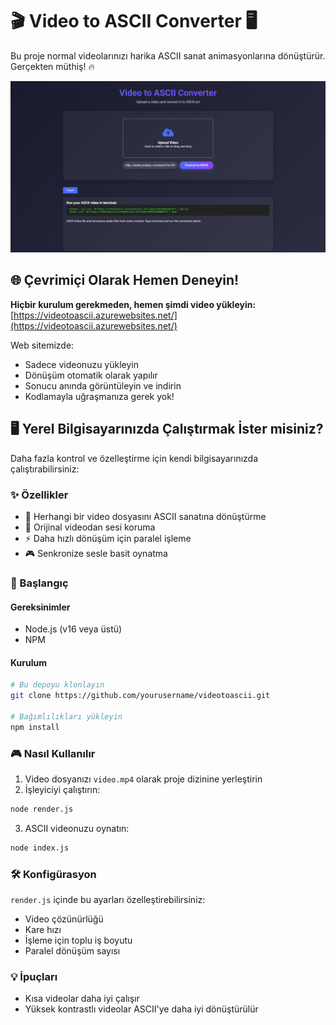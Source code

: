 # 🎬 Video to ASCII Converter 🖥️

Bu proje normal videolarınızı harika ASCII sanat animasyonlarına dönüştürür. Gerçekten müthiş! 🔥

![vidtoascii](https://raw.githubusercontent.com/DeveloperKubilay/videotoascii/refs/heads/main/build/image.png)

## 🌐 Çevrimiçi Olarak Hemen Deneyin!

**Hiçbir kurulum gerekmeden, hemen şimdi video yükleyin:**
[https://videotoascii.azurewebsites.net/](https://videotoascii.azurewebsites.net/)

Web sitemizde:
- Sadece videonuzu yükleyin
- Dönüşüm otomatik olarak yapılır
- Sonucu anında görüntüleyin ve indirin
- Kodlamayla uğraşmanıza gerek yok!

## 🖥️ Yerel Bilgisayarınızda Çalıştırmak İster misiniz?

Daha fazla kontrol ve özelleştirme için kendi bilgisayarınızda çalıştırabilirsiniz:

### ✨ Özellikler

- 💯 Herhangi bir video dosyasını ASCII sanatına dönüştürme
- 🎵 Orijinal videodan sesi koruma
- ⚡ Daha hızlı dönüşüm için paralel işleme
- 🎮 Senkronize sesle basit oynatma

### 🚀 Başlangıç

#### Gereksinimler
- Node.js (v16 veya üstü)
- NPM

#### Kurulum
```bash
# Bu depoyu klonlayın
git clone https://github.com/yourusername/videotoascii.git

# Bağımlılıkları yükleyin
npm install
```

### 🎮 Nasıl Kullanılır

1. Video dosyanızı `video.mp4` olarak proje dizinine yerleştirin
2. İşleyiciyi çalıştırın:
```bash
node render.js
```
3. ASCII videonuzu oynatın:
```bash
node index.js
```

### 🛠️ Konfigürasyon

`render.js` içinde bu ayarları özelleştirebilirsiniz:
- Video çözünürlüğü
- Kare hızı
- İşleme için toplu iş boyutu
- Paralel dönüşüm sayısı

### 💡 İpuçları

- Kısa videolar daha iyi çalışır
- Yüksek kontrastlı videolar ASCII'ye daha iyi dönüştürülür